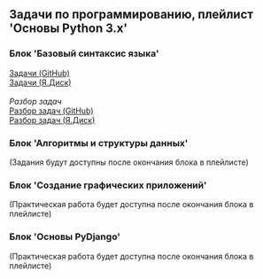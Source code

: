 ## Задачи по программированию, плейлист 'Основы Python 3.x'

### Блок 'Базовый синтаксис языка'
<a href="https://github.com/sudo-HackerMan/thm.github.io/blob/gh-pages/%D0%97%D0%B0%D0%B4%D0%B0%D1%87%D0%B8%20%D0%BA%20%D0%B1%D0%BB%D0%BE%D0%BA%D1%83%201.pdf">Задачи (GitHub)</a> <br>
<a href="https://disk.yandex.ru/i/fM-f0nzwtLZHUA">Задачи (Я.Диск)</a><br><br>
<i>Разбор задач</i><br>
<a href="https://github.com/sudo-HackerMan/thm.github.io/blob/gh-pages/%D0%A0%D0%B0%D0%B7%D0%B1%D0%BE%D1%80%20%D0%B7%D0%B0%D0%B4%D0%B0%D1%87.pdf">Разбор задач (GitHub)</a><br>
<a href="https://disk.yandex.ru/i/KDUUWhmFPQFv9w">Разбор задач (Я.Диск)</a>

### Блок 'Алгоритмы и структуры данных'
(Задания будут доступны после окончания блока в плейлисте)

### Блок 'Создание графических приложений'
(Практическая работа будет доступна после окончания блока в плейлисте)

### Блок 'Основы PyDjango'
(Практическая работа будет доступна после окончания блока в плейлисте)
